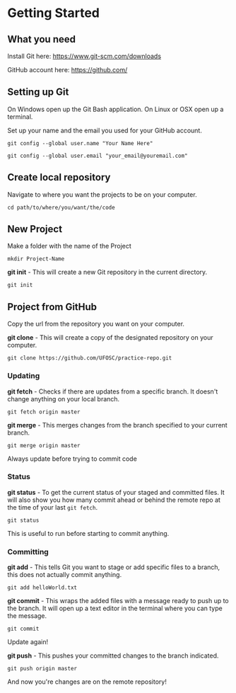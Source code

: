 # Getting Started

## What you need

Install Git here: https://www.git-scm.com/downloads

GitHub account here: https://github.com/

## Setting up Git

On Windows open up the Git Bash application. On Linux or OSX open up a terminal.

Set up your name and the email you used for your GitHub account.

```
git config --global user.name "Your Name Here"

git config --global user.email "your_email@youremail.com"
```

## Create local repository

Navigate to where you want the projects to be on your computer.

```
cd path/to/where/you/want/the/code
```

## New Project

Make a folder with the name of the Project

```
mkdir Project-Name
```

**git init** - This will create a new Git repository in the current directory.
```
git init
```

## Project from GitHub

Copy the url from the repository you want on your computer.

**git clone** - This will create a copy of the designated repository on your computer.

```
git clone https://github.com/UFOSC/practice-repo.git
```

### Updating

**git fetch** - Checks if there are updates from a specific branch. It doesn't change anything on your local branch.

```
git fetch origin master
```

**git merge** - This merges changes from the branch specified to your current branch.

```
git merge origin master
```

Always update before trying to commit code

### Status

**git status** - To get the current status of your staged and committed files. It will also show you how many commit ahead or behind the remote repo at the time of your last `git fetch`.

```
git status
```

This is useful to run before starting to commit anything.

### Committing

**git add** - This tells Git you want to stage or add specific files to a branch, this does not actually commit anything.

```
git add helloWorld.txt
```

**git commit** - This wraps the added files with a message ready to push up to the branch. It will open up a text editor in the terminal where you can type the message.

```
git commit
```

Update again!

**git push** - This pushes your committed changes to the branch indicated.

```
git push origin master
```

And now you're changes are on the remote repository!
